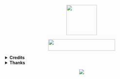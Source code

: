 
   <div id="badges" align="center">
     <img src="https://media.giphy.com/media/M9gbBd9nbDrOTu1Mqx/giphy.gif" width="100"/>
   </div>

<!---
inbliz/inbliz is a ✨ special ✨ repository because its `README.md` (this file) appears on your GitHub profile.
You can click the Preview link to take a look at your changes.
--->

<p align="center"><a href="https://t.me/inbliz"><img src="https://img.shields.io/badge/𝙏𝙀𝙇𝙀𝙂𝙍𝘼𝙈-white?&style=for-the-badge&logo=telegram" width="220" height="38.45"></a></p>

<details>
  <summary><b>Credits</b></summary>
    <p align="left">
      <a href="https://github.com/pyrogram/pyrogram">
        <img src="https://img.shields.io/badge/Pyrogram-MTProto%20API-orange?style=for-the-badge&logo=pyrogram">
    </a>
</p>
</details>

<details>
  <summary><b>Thanks</b></summary>
    <p align="left">
        <br><b><u>
        1. 404 COD<br>
        2. INBLIZ <br>
           

      
</details>
<!--👀VIEWS / 🌐WEBSITE: https://github.com/antonkomarev/github-profile-views-counter -->
<p align="center">
<img src="https://komarev.com/ghpvc/?username=trinib&color=0E9C47&style=for-the-badge">
